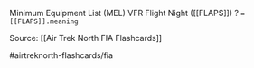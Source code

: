 Minimum Equipment List (MEL) VFR Flight Night ([[FLAPS]])
?
`= [[FLAPS]].meaning`

Source: [[Air Trek North FIA Flashcards]]

#airtreknorth-flashcards/fia